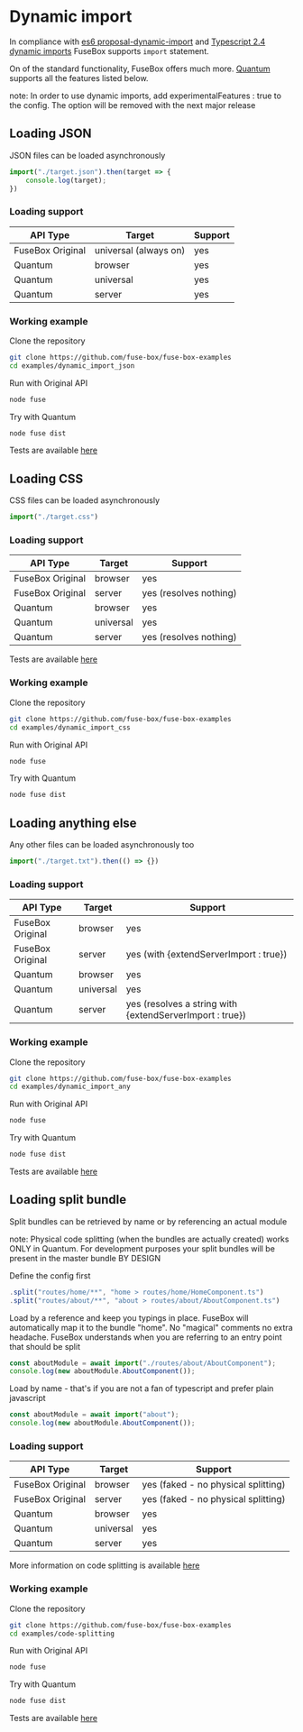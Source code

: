 # Dynamic import

In compliance with [es6 proposal-dynamic-import](https://github.com/tc39/proposal-dynamic-import) and [Typescript 2.4 dynamic imports](https://github.com/Microsoft/TypeScript/wiki/Roadmap#24-june-2017) FuseBox supports `import` statement.

On of the standard functionality, FuseBox offers much more. [Quantum](/page/quantum) supports all the features listed below.

note: In order to use dynamic imports, add experimentalFeatures : true to the config. The option will be removed with the next major release

## Loading JSON

JSON files can be loaded asynchronously

```js
import("./target.json").then(target => {
    console.log(target);
})
```

### Loading support

| API Type  | Target | Support |
| ------------- | ------------- | -------- |
| FuseBox Original  | universal (always on)  | yes
| Quantum  | browser  | yes
| Quantum  | universal  | yes
| Quantum  | server  | yes

### Working example

Clone the repository
```bash
git clone https://github.com/fuse-box/fuse-box-examples
cd examples/dynamic_import_json
```

Run with Original API

```bash
node fuse
```

Try with Quantum

```bash
node fuse dist
```

Tests are available [here](https://github.com/fuse-box/fuse-box/blob/master/src/tests/dynamic_imports_test/ImportDynamicJSON.test.ts)

## Loading CSS

CSS files can be loaded asynchronously

```js
import("./target.css")
```

### Loading support

| API Type  | Target | Support |
| ------------- | ------------- | -------- |
| FuseBox Original  | browser  | yes
| FuseBox Original  | server | yes (resolves nothing)
| Quantum  | browser  | yes
| Quantum  | universal  | yes
| Quantum  | server  | yes (resolves nothing)


Tests are available [here](https://github.com/fuse-box/fuse-box/blob/master/src/tests/dynamic_imports_test/ImportDynamicCSS.test.ts)

### Working example

Clone the repository
```bash
git clone https://github.com/fuse-box/fuse-box-examples
cd examples/dynamic_import_css
```

Run with Original API

```bash
node fuse
```

Try with Quantum

```bash
node fuse dist
```



## Loading anything else

Any other files can be loaded asynchronously too

```js
import("./target.txt").then(() => {})
```

### Loading support

| API Type  | Target | Support |
| ------------- | ------------- | -------- |
| FuseBox Original  | browser  | yes
| FuseBox Original  | server | yes (with {extendServerImport : true})
| Quantum  | browser  | yes
| Quantum  | universal  | yes
| Quantum  | server  | yes (resolves a string with {extendServerImport : true})


### Working example

Clone the repository
```bash
git clone https://github.com/fuse-box/fuse-box-examples
cd examples/dynamic_import_any
```

Run with Original API

```bash
node fuse
```

Try with Quantum

```bash
node fuse dist
```

Tests are available [here](https://github.com/fuse-box/fuse-box/blob/master/src/tests/dynamic_imports_test/ImportDynamicAnythingElse.test.ts)


## Loading split bundle

Split bundles can be retrieved by name or by referencing an actual module

note: Physical code splitting (when the bundles are actually created) works ONLY in Quantum. For development purposes your split bundles will be present in the master bundle BY DESIGN

Define the config first

```js
.split("routes/home/**", "home > routes/home/HomeComponent.ts")
.split("routes/about/**", "about > routes/about/AboutComponent.ts")
```
Load by a reference and keep you typings in place. FuseBox will automatically map it to the bundle "home".
No "magical" comments no extra headache. FuseBox understands when you are referring to an entry point that should be split

```js
const aboutModule = await import("./routes/about/AboutComponent");
console.log(new aboutModule.AboutComponent());
```

Load by name - that's if you are not a fan of typescript and prefer plain javascript

```js
const aboutModule = await import("about");
console.log(new aboutModule.AboutComponent());
```

### Loading support

| API Type  | Target | Support |
| ------------- | ------------- | -------- |
| FuseBox Original  | browser  | yes (faked - no physical splitting)
| FuseBox Original  | server | yes (faked - no physical splitting)
| Quantum  | browser  | yes
| Quantum  | universal  | yes
| Quantum  | server  | yes 


More information on code splitting is available [here](/page/code-splitting)

### Working example

Clone the repository
```bash
git clone https://github.com/fuse-box/fuse-box-examples
cd examples/code-splitting
```

Run with Original API

```bash
node fuse
```

Try with Quantum

```bash
node fuse dist
```


Tests are available [here](https://github.com/fuse-box/fuse-box/blob/master/src/tests/dynamic_imports_test/ImportDynamicSplitBundles.test.ts)